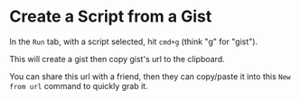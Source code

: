 <meta path="new/new-from-url">
      
# Create a Script from a Gist

In the `Run` tab, with a script selected, hit `cmd+g` (think "g" for "gist").

This will create a gist then copy gist's url to the clipboard.

You can share this url with a friend, then they can copy/paste it into this `New from url` command to quickly grab it.
